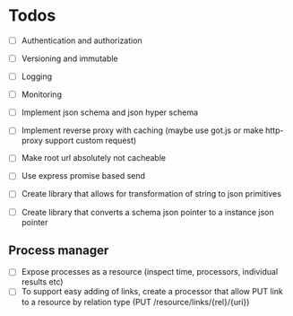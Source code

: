 # Todos

- [ ] Authentication and authorization
- [ ] Versioning and immutable
- [ ] Logging
- [ ] Monitoring
- [ ] Implement json schema and json hyper schema
- [ ] Implement reverse proxy with caching (maybe use got.js or make http-proxy support custom request)
- [ ] Make root url absolutely not cacheable
- [ ] Use express promise based send
- [ ] Create library that allows for transformation of string to json primitives
- [ ] Create library that converts a schema json pointer to a instance json pointer




## Process manager

- [ ] Expose processes as a resource (inspect time, processors, individual results etc)
- [ ] To support easy adding of links, create a processor that allow PUT link to a resource by relation type (PUT /resource/links/{rel}/{uri})
